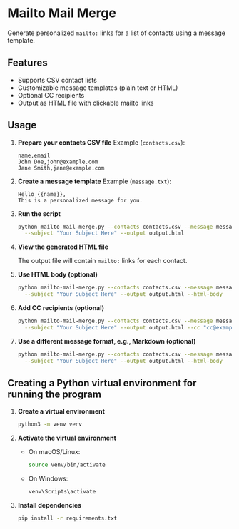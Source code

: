 # Mailto Mail Merge

Generate personalized `mailto:` links for a list of contacts using a message template.

## Features

- Supports CSV contact lists
- Customizable message templates (plain text or HTML)
- Optional CC recipients
- Output as HTML file with clickable mailto links

## Usage

1. **Prepare your contacts CSV file**
    Example (`contacts.csv`):
    ```csv
    name,email
    John Doe,john@example.com
    Jane Smith,jane@example.com
    ```

2. **Create a message template**
    Example (`message.txt`):
    ```
    Hello {{name}},
    This is a personalized message for you.
    ```

3. **Run the script**
    ```bash
    python mailto-mail-merge.py --contacts contacts.csv --message message.txt \
      --subject "Your Subject Here" --output output.html
    ```

4. **View the generated HTML file**

    The output file will contain `mailto:` links for each contact.

5. **Use HTML body (optional)**
    ```bash
    python mailto-mail-merge.py --contacts contacts.csv --message message.txt \
      --subject "Your Subject Here" --output output.html --html-body
    ```

6. **Add CC recipients (optional)**
    ```bash
    python mailto-mail-merge.py --contacts contacts.csv --message message.txt \
      --subject "Your Subject Here" --output output.html --cc "cc@example.com"
    ```

7. **Use a different message format, e.g., Markdown (optional)**
    ```bash
    python mailto-mail-merge.py --contacts contacts.csv --message message.md \
      --subject "Your Subject Here" --output output.html --html-body
    ```

## Creating a Python virtual environment for running the program

1. **Create a virtual environment**
    ```bash
    python3 -m venv venv
    ```

2. **Activate the virtual environment**

    - On macOS/Linux:
      ```bash
      source venv/bin/activate
      ```
    - On Windows:
      ```bash
      venv\Scripts\activate
      ```

3. **Install dependencies**
    ```bash
    pip install -r requirements.txt
    ```
